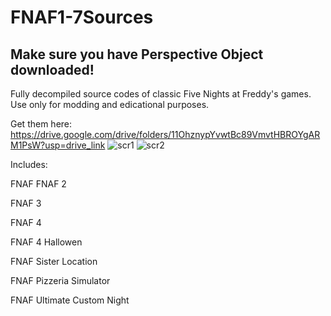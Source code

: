 # FNAF1-7Sources

## Make sure you have Perspective Object downloaded!

Fully decompiled source codes of classic Five Nights at Freddy's games. Use only for modding and edicational purposes.

Get them here: https://drive.google.com/drive/folders/11OhznypYvwtBc89VmvtHBROYgARM1PsW?usp=drive_link
![scr1](https://github.com/user-attachments/assets/9bcee3b4-c124-464c-9e13-18bf01c63449)
![scr2](https://github.com/user-attachments/assets/0750b891-a5c9-41c9-975d-1f5535745dbc)

Includes:

FNAF
FNAF 2

FNAF 3

FNAF 4

FNAF 4 Hallowen

FNAF Sister Location

FNAF Pizzeria Simulator

FNAF Ultimate Custom Night

